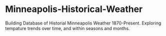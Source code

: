 # Minneapolis-Historical-Weather
Building Database of Historial Minneapolis Weather 1870-Present. Exploring tempature trends over time, and within seasons and months.
